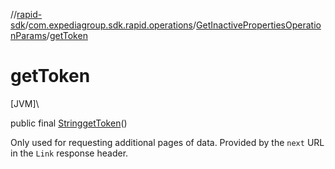 //[rapid-sdk](../../../index.md)/[com.expediagroup.sdk.rapid.operations](../index.md)/[GetInactivePropertiesOperationParams](index.md)/[getToken](get-token.md)

# getToken

[JVM]\

public final [String](https://docs.oracle.com/javase/8/docs/api/java/lang/String.html)[getToken](get-token.md)()

Only used for requesting additional pages of data. Provided by the `next` URL in the `Link` response header.
